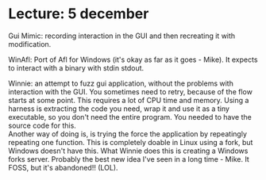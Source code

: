 # Lecture: 5 december

Gui Mimic: recording interaction in the GUI and then recreating it with modification.

WinAfl: Port of Afl for Windows (it's okay as far as it goes - Mike). It expects to interact with a binary with stdin stdout. 

Winnie: an attempt to fuzz gui application, without the problems with interaction with the GUI. You sometimes need to retry, because of the flow starts at some point. This requires a lot of CPU time and memory. Using a harness is extracting the code you need, wrap it and use it as a tiny executable, so you don't need the entire program. You needed to have the source code for this.   
Another way of doing is, is trying the force the application by repeatingly repeating one function. This is completely doable in Linux using a fork, but Windows doesn't have this. What Winnie does this is creating a Windows forks server. Probably the best new idea I've seen in a long time - Mike. It FOSS, but it's abandoned!! (LOL).

